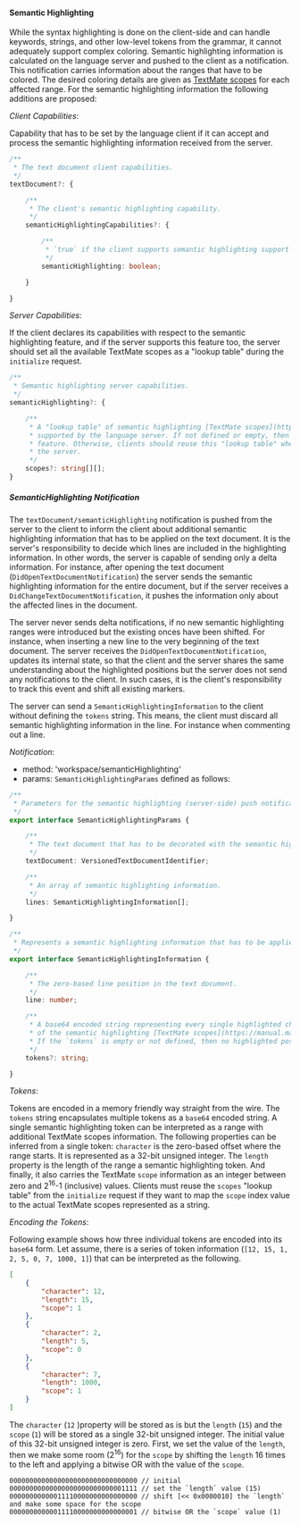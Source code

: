 #### Semantic Highlighting

While the syntax highlighting is done on the client-side and can handle keywords, strings, and other low-level tokens from the grammar, it cannot adequately support complex coloring. Semantic highlighting information is calculated on the language server and pushed to the client as a notification. This notification carries information about the ranges that have to be colored. The desired coloring details are given as [TextMate scopes](https://manual.macromates.com/en/language_grammars) for each affected range. For the semantic highlighting information the following additions are proposed:

_Client Capabilities_:

Capability that has to be set by the language client if it can accept and process the semantic highlighting information received from the server.

```ts
/**
 * The text document client capabilities.
 */
textDocument?: {

	/**
	 * The client's semantic highlighting capability.
	 */
	semanticHighlightingCapabilities?: {

		/**
		 * `true` if the client supports semantic highlighting support text documents. Otherwise, `false`. It is `false` by default.
		 */
		semanticHighlighting: boolean;

	}

}
```

_Server Capabilities_:

If the client declares its capabilities with respect to the semantic highlighting feature, and if the server supports this feature too, the server should set all the available TextMate scopes as a "lookup table" during the `initialize` request.

```ts
/**
 * Semantic highlighting server capabilities.
 */
semanticHighlighting?: {

	/**
	 * A "lookup table" of semantic highlighting [TextMate scopes](https://manual.macromates.com/en/language_grammars)
	 * supported by the language server. If not defined or empty, then the server does not support the semantic highlighting
	 * feature. Otherwise, clients should reuse this "lookup table" when receiving semantic highlighting notifications from
	 * the server.
	 */
	scopes?: string[][];
}
```

##### SemanticHighlighting Notification

The `textDocument/semanticHighlighting` notification is pushed from the server to the client to inform the client about additional semantic highlighting information that has to be applied on the text document. It is the server's responsibility to decide which lines are included in the highlighting information. In other words, the server is capable of sending only a delta information. For instance, after opening the text document (`DidOpenTextDocumentNotification`) the server sends the semantic highlighting information for the entire document, but if the server receives a `DidChangeTextDocumentNotification`, it pushes the information only about the affected lines in the document.

The server never sends delta notifications, if no new semantic highlighting ranges were introduced but the existing onces have been shifted. For instance, when inserting a new line to the very beginning of the text document. The server receives the `DidOpenTextDocumentNotification`, updates its internal state, so that the client and the server shares the same understanding about the highlighted positions but the server does not send any notifications to the client. In such cases, it is the client's responsibility to track this event and shift all existing markers.

The server can send a `SemanticHighlightingInformation` to the client without defining the `tokens` string. This means, the client must discard all semantic highlighting information in the line. For instance when commenting out a line.

_Notification_:

* method: 'workspace/semanticHighlighting'
* params: `SemanticHighlightingParams` defined as follows:

```ts
/**
 * Parameters for the semantic highlighting (server-side) push notification.
 */
export interface SemanticHighlightingParams {

	/**
	 * The text document that has to be decorated with the semantic highlighting information.
	 */
	textDocument: VersionedTextDocumentIdentifier;

	/**
	 * An array of semantic highlighting information.
	 */
	lines: SemanticHighlightingInformation[];

}

/**
 * Represents a semantic highlighting information that has to be applied on a specific line of the text document.
 */
export interface SemanticHighlightingInformation {

	/**
	 * The zero-based line position in the text document.
	 */
	line: number;

	/**
	 * A base64 encoded string representing every single highlighted characters with its start position, length and the "lookup table" index of
	 * of the semantic highlighting [TextMate scopes](https://manual.macromates.com/en/language_grammars).
	 * If the `tokens` is empty or not defined, then no highlighted positions are available for the line.
	 */
	tokens?: string;

}
```

_Tokens_:

Tokens are encoded in a memory friendly way straight from the wire. The `tokens` string encapsulates multiple tokens as a `base64` encoded string. A single semantic highlighting token can be interpreted as a range with additional TextMate scopes information. The following properties can be inferred from a single token: `character` is the zero-based offset where the range starts. It is represented as a 32-bit unsigned integer. The `length` property is the length of the range a semantic highlighting token. And finally, it also carries the TextMate `scope` information as an integer between zero and 2<sup>16</sup>-1 (inclusive) values. Clients must reuse the `scopes` "lookup table" from the `initialize` request if they want to map the `scope` index value to the actual TextMate scopes represented as a string.

_Encoding the Tokens_:

Following example shows how three individual tokens are encoded into its `base64` form.
Let assume, there is a series of token information (`[12, 15, 1, 2, 5, 0, 7, 1000, 1]`) that can be interpreted as the following.
```json
[
	{
		"character": 12,
		"length": 15,
		"scope": 1
	},
	{
		"character": 2,
		"length": 5,
		"scope": 0
	},
	{
		"character": 7,
		"length": 1000,
		"scope": 1
	}
]
```
The `character` (`12` )property will be stored as is but the `length` (`15`) and the `scope` (`1`) will be stored as a single 32-bit unsigned integer. The initial value of this 32-bit unsigned integer is zero. First, we set the value of the `length`, then we make some room (2<sup>16</sup>) for the `scope` by shifting the `length` 16 times to the left and applying a bitwise OR with the value of the `scope`.
```
00000000000000000000000000000000 // initial
00000000000000000000000000001111 // set the `length` value (15)
00000000000011110000000000000000 // shift [<< 0x0000010] the `length` and make some space for the scope
00000000000011110000000000000001 // bitwise OR the `scope` value (1)
```